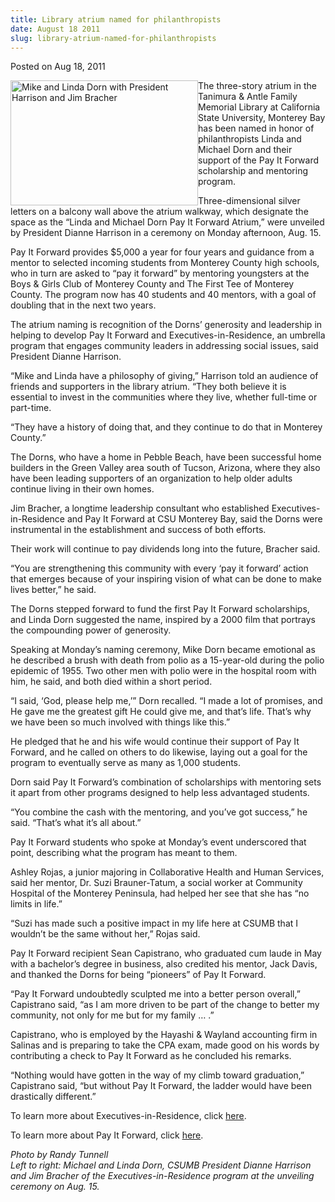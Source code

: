 ```yaml
---
title: Library atrium named for philanthropists
date: August 18 2011
slug: library-atrium-named-for-philanthropists
---
```


  



<span class="date">Posted on Aug 18, 2011    </span>
<p><img alt="Mike and Linda Dorn with President Harrison and Jim Bracher" src="https://news.csumb.edu/sites/default/files/65/attachments/news/images/dornsphoto_081511.jpg" style="float:left; width:300px; height:200px">The three-story
atrium in the Tanimura &amp; Antle Family Memorial Library at
California State University, Monterey Bay has been named in honor
of philanthropists Linda and Michael Dorn and their support of the
Pay It Forward scholarship and mentoring program.</img></p>
<p>Three-dimensional silver letters on a balcony wall above the
atrium walkway, which designate the space as the &#x201C;Linda and Michael
Dorn Pay It Forward Atrium,&#x201D; were unveiled by President Dianne
Harrison in a ceremony on Monday afternoon, Aug. 15.</p>
<p>Pay It Forward provides $5,000 a year for four years and
guidance from a mentor to selected incoming students from Monterey
County high schools, who in turn are asked to &#x201C;pay it forward&#x201D; by
mentoring youngsters at the Boys &amp; Girls Club of Monterey
County and The First Tee of Monterey County. The program now has 40
students and 40 mentors, with a goal of doubling that in the next
two years.</p>
<p>The atrium naming is recognition of the Dorns&#x2019; generosity and
leadership in helping to develop Pay It Forward and
Executives-in-Residence, an umbrella program that engages community
leaders in addressing social issues, said President Dianne
Harrison.</p>
<p>&#x201C;Mike and Linda have a philosophy of giving,&#x201D; Harrison told an
audience of friends and supporters in the library atrium. &#x201C;They
both believe it is essential to invest in the communities where
they live, whether full-time or part-time.</p>
<p>&#x201C;They have a history of doing that, and they continue to do that
in Monterey County.&#x201D;</p>
<p>The Dorns, who have a home in Pebble Beach, have been successful
home builders in the Green Valley area south of Tucson, Arizona,
where they also have been leading supporters of an organization to
help older adults continue living in their own homes.</p>
<p>Jim Bracher, a longtime leadership consultant who established
Executives-in-Residence and Pay It Forward at CSU Monterey Bay,
said the Dorns were instrumental in the establishment and success
of both efforts.</p>
<p>Their work will continue to pay dividends long into the future,
Bracher said.</p>
<p>&#x201C;You are strengthening this community with every &#x2018;pay it
forward&#x2019; action that emerges because of your inspiring vision of
what can be done to make lives better,&#x201D; he said.</p>
<p>The Dorns stepped forward to fund the first Pay It Forward
scholarships, and Linda Dorn suggested the name, inspired by a 2000
film that portrays the compounding power of generosity.</p>
<p>Speaking at Monday&#x2019;s naming ceremony, Mike Dorn became emotional
as he described a brush with death from polio as a 15-year-old
during the polio epidemic of 1955. Two other men with polio were in
the hospital room with him, he said, and both died within a short
period.</p>
<p>&#x201C;I said, &#x2018;God, please help me,&#x2019;&#x201D; Dorn recalled. &#x201C;I made a lot of
promises, and He gave me the greatest gift He could give me, and
that&#x2019;s life. That&#x2019;s why we have been so much involved with things
like this.&#x201D;</p>
<p>He pledged that he and his wife would continue their support of
Pay It Forward, and he called on others to do likewise, laying out
a goal for the program to eventually serve as many as 1,000
students.</p>
<p>Dorn said Pay It Forward&#x2019;s combination of scholarships with
mentoring sets it apart from other programs designed to help less
advantaged students.</p>
<p>&#x201C;You combine the cash with the mentoring, and you&#x2019;ve got
success,&#x201D; he said. &#x201C;That&#x2019;s what it&#x2019;s all about.&#x201D;</p>
<p>Pay It Forward students who spoke at Monday&#x2019;s event underscored
that point, describing what the program has meant to them.</p>
<p>Ashley Rojas, a junior majoring in Collaborative Health and
Human Services, said her mentor, Dr. Suzi Brauner-Tatum, a social
worker at Community Hospital of the Monterey Peninsula, had helped
her see that she has &#x201C;no limits in life.&#x201D;</p>
<p>&#x201C;Suzi has made such a positive impact in my life here at CSUMB
that I wouldn&#x2019;t be the same without her,&#x201D; Rojas said.</p>
<p>Pay It Forward recipient Sean Capistrano, who graduated cum
laude in May with a bachelor&#x2019;s degree in business, also credited
his mentor, Jack Davis, and thanked the Dorns for being &#x201C;pioneers&#x201D;
of Pay It Forward.</p>
<p>&#x201C;Pay It Forward undoubtedly sculpted me into a better person
overall,&#x201D; Capistrano said, &#x201C;as I am more driven to be part of the
change to better my community, not only for me but for my family &#x2026;
.&#x201D;</p>
<p>Capistrano, who is employed by the Hayashi &amp; Wayland
accounting firm in Salinas and is preparing to take the CPA exam,
made good on his words by contributing a check to Pay It Forward as
he concluded his remarks.</p>
<p>&#x201C;Nothing would have gotten in the way of my climb toward
graduation,&#x201D; Capistrano said, &#x201C;but without Pay It Forward, the
ladder would have been drastically different.&#x201D;</p>
<p>To learn more about Executives-in-Residence, click <a href="https://csumb.org/about-executives-residence" rel="nofollow">here</a>.</p>
<p>To learn more about Pay It Forward, click <a href="https://csumb.org/about-pay-it-forward" rel="nofollow">here</a>.</p>
<p class="small"><em>Photo by Randy Tunnell</em><br>
<em>Left to right: Michael and Linda Dorn, CSUMB President Dianne
Harrison and Jim Bracher of the Executives-in-Residence program at
the unveiling ceremony on Aug. 15.</em></br></p>





 

